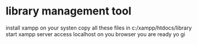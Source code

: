 # library management tool
install xampp on your systen
copy all these files in c:/xampp/htdocs/library
start xampp server
access localhost on you browser 
you are ready yo gi
